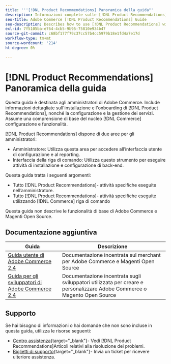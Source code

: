 ```yaml
---
title: '''[!DNL Product Recommendations] Panoramica della guida"'
description: Informazioni complete sulle [!DNL Product Recommendations] per gli amministratori di Adobe Commerce, inclusi l'installazione e l'onboarding
seo-title: Adobe Commerce [!DNL Product Recommendations] Guide
seo-description: Describes how to use [!DNL Product Recommendations] with Adobe Commerce.
exl-id: 7f5105ba-e764-4cb5-9b95-75810e934b47
source-git-commit: c68bf177f79c37cc57b4cc5979b18e1fd4a7e17d
workflow-type: tm+mt
source-wordcount: '214'
ht-degree: 0%

---
```


# [!DNL Product Recommendations] Panoramica della guida

Questa guida è destinata agli amministratori di Adobe Commerce. Include informazioni dettagliate sull&#39;installazione e l&#39;onboarding di [!DNL Product Recommendations], nonché la configurazione e la gestione dei servizi. Assume una comprensione di base del nucleo [!DNL Commerce] configurazione e funzionalità.

[!DNL Product Recommendations] dispone di due aree per gli amministratori:

* Amministratore: Utilizza questa area per accedere all’interfaccia utente di configurazione e al reporting.
* Interfaccia della riga di comando: Utilizza questo strumento per eseguire attività di installazione e configurazione di back-end.

Questa guida tratta i seguenti argomenti:

* Tutto [!DNL Product Recommendations]- attività specifiche eseguite nell’amministratore.
* Tutto [!DNL Product Recommendations]- attività specifiche eseguite utilizzando [!DNL Commerce] riga di comando

Questa guida non descrive le funzionalità di base di Adobe Commerce e Magenti Open Source.

## Documentazione aggiuntiva

| Guida | Descrizione |
|------ | ----------- |
| [Guida utente di Adobe Commerce 2.4](https://experienceleague.adobe.com/docs/commerce.html) | Documentazione incentrata sul merchant per Adobe Commerce e Magenti Open Source |
| [Guida per gli sviluppatori di Adobe Commerce 2.4](https://developer.adobe.com/commerce/docs) | Documentazione incentrata sugli sviluppatori utilizzata per creare e personalizzare Adobe Commerce o Magento Open Source |

## Supporto

Se hai bisogno di informazioni o hai domande che non sono incluse in questa guida, utilizza le risorse seguenti:

* [Centro assistenza](https://experienceleague.adobe.com/docs/commerce-knowledge-base/kb/help-center-guide/magento-help-center-user-guide.html#submit-tickets){target="_blank"}- Vedi [!DNL Product Recommendations]Articoli relativi alla risoluzione dei problemi.
* [Biglietti di supporto](https://experienceleague.adobe.com/docs/commerce-knowledge-base/kb/help-center-guide/magento-help-center-user-guide.html#submit-ticket){target="_blank"}- Invia un ticket per ricevere ulteriore assistenza.
